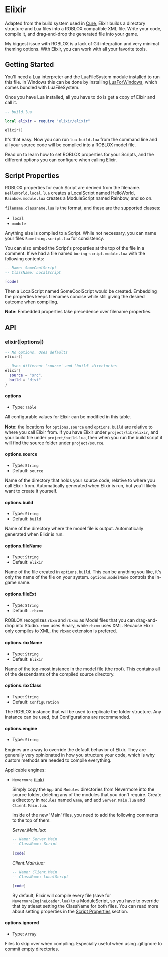 # Elixir

Adapted from the build system used in [Cure](https://github.com/Anaminus/roblox-cure), Elixir builds a directory structure and Lua files into a ROBLOX compatible XML file. Write your code, compile it, and drag-and-drop the generated file into your game.

My biggest issue with ROBLOX is a lack of Git integration and very minimal theming options. With Elixir, you can work with all your favorite tools.

## Getting Started

You'll need a Lua interpreter and the LuaFileSystem module installed to run this file. In Windows this can be done by installing [LuaForWindows]( https://code.google.com/p/luaforwindows/), which comes bundled with LuaFileSystem.

Once you have Lua installed, all you have to do is get a copy of Elixir and call it.

```lua
-- build.lua

local elixir = require "elixir/elixir"

elixir()
```

It's that easy. Now you can run `lua build.lua` from the command line and all your source code will be compiled into a ROBLOX model file.

Read on to learn how to set ROBLOX properties for your Scripts, and the different options you can configure when calling Elixir.

## Script Properties

ROBLOX properties for each Script are derived from the filename. `HelloWorld.local.lua` creates a LocalScript named HelloWorld, `Rainbow.module.lua` creates a ModuleScript named Rainbow, and so on.

`filename.classname.lua` is the format, and these are the supported classes:

- `local`
- `module`

Anything else is compiled to a Script. While not necessary, you can name your files `Something.script.lua` for consistency.

You can also embed the Script's properties at the top of the file in a comment. If we had a file named `boring-script.module.lua` with the following contents:

```lua
-- Name: SomeCoolScript
-- ClassName: LocalScript

[code]
```

Then a LocalScript named SomeCoolScript would be created. Embedding the properties keeps filenames concise while still giving the desired outcome when compiling.

**Note:** Embedded properties take precedence over filename properties.

## API

### elixir([options])

```lua
-- No options. Uses defaults
elixir()

-- Uses different 'source' and 'build' directories
elixir{
  source = "src",
  build = "dist"
}
```

#### options

- Type: `Table`

All configurable values for Elixir can be modified in this table.

**Note:** the locations for `options.source` and `options.build` are relative to where you call Elixir from. If you have Elixir under `project/lib/elixir`, and your build file under `project/build.lua`, then when you run the build script it will find the source folder under `project/source`.

#### options.source

- Type: `String`
- Default: `source`

Name of the directory that holds your source code, relative to where you call Elixir from. Automatically generated when Elixir is run, but you'll likely want to create it yourself.

#### options.build

- Type: `String`
- Default: `build`

Name of the directory where the model file is output. Automatically generated when Elixir is run.

#### options.fileName

- Type: `String`
- Default: `elixir`

Name of the file created in `options.build`. This can be anything you like, it's only the name of the file on your system. `options.modelName` controls the in-game name.

#### options.fileExt

- Type: `String`
- Default: `.rbxmx`

ROBLOX recognizes `rbxm` and `rbxmx` as Model files that you can drag-and-drop into Studio. `rbxm` uses Binary, while `rbxmx` uses XML. Because Elixir only compiles to XML, the `rbxmx` extension is prefered.

#### options.rbxName

- Type: `String`
- Default: `Elixir`

Name of the top-most instance in the model file (the root). This contains all of the descendants of the compiled source directory.

#### options.rbxClass

- Type: `String`
- Default: `Configuration`

The ROBLOX instance that will be used to replicate the folder structure. Any instance can be used, but Configurations are recommended.

#### options.engine

- Type: `String`

Engines are a way to override the default behavior of Elixir. They are generally very opinionated in how you structure your code, which is why custom methods are needed to compile everything.

Applicable engines:

- `Nevermore` ([link](https://github.com/Quenty/NevermoreEngine))

  Simply copy the `App` and `Modules` directories from Nevermore into the source folder, deleting any of the modules that you don't require. Create a directory in `Modules` named `Game`, and add `Server.Main.lua` and `Client.Main.lua`.

  Inside of the new 'Main' files, you need to add the following comments to the top of them:

  *Server.Main.lua:*

  ```lua
  -- Name: Server.Main
  -- ClassName: Script

  [code]
  ```

  *Client.Main.lua:*

  ```lua
  -- Name: Client.Main
  -- ClassName: LocalScript

  [code]
  ```

  By default, Elixir will compile every file (save for `NevermoreEngineLoader.lua`) to a ModuleScript, so you have to override that by atleast setting the ClassName for both files. You can read more about setting properties in the [Script Properties](#script-properties) section.

#### options.ignored

- Type: `Array`

Files to skip over when compiling. Especially useful when using .gitignore to commit empty directories.
